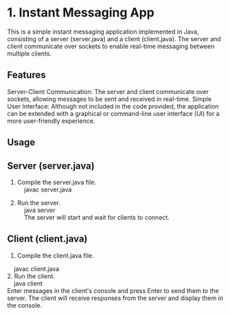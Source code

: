 # 1. Instant Messaging App

This is a simple instant messaging application implemented in Java, consisting of a server (server.java) and a client (client.java). The server and client communicate over sockets to enable real-time messaging between multiple clients.

## Features
Server-Client Communication: The server and client communicate over sockets, allowing messages to be sent and received in real-time.
Simple User Interface: Although not included in the code provided, the application can be extended with a graphical or command-line user interface (UI) for a more user-friendly experience.


## Usage<br>
## Server (server.java)
1. Compile the server.java file.<br>
&nbsp;&nbsp;&nbsp;&nbsp;javac server.java

2. Run the server.<br>
&nbsp;&nbsp;&nbsp;&nbsp;java server<br>
&nbsp;&nbsp;&nbsp;&nbsp;The server will start and wait for clients to connect.

## Client (client.java)<br>
1. Compile the client.java file.

&nbsp;&nbsp;&nbsp;&nbsp;javac client.java<br>
2. Run the client.<br>
&nbsp;&nbsp;&nbsp;&nbsp;java client<br>
Enter messages in the client's console and press Enter to send them to the server. The client will receive responses from the server and display them in the console.
